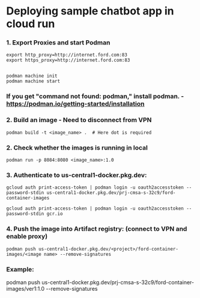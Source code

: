 # Deploying sample chatbot app in cloud run
 

### 1. Export Proxies and start Podman

```Text
export http_proxy=http://internet.ford.com:83  
export https_proxy=http://internet.ford.com:83


podman machine init
podman machine start

```

### If you get "command not found: podman," install podman. - https://podman.io/getting-started/installation


### 2. Build an image - Need to disconnect from VPN

```Text
podman build -t <image_name> .  # Here dot is required
```

### 2. Check whether the images is running in local

```Text
podman run -p 8084:8080 <image_name>:1.0 
```

### 3. Authenticate to us-central1-docker.pkg.dev:

```Text
gcloud auth print-access-token | podman login -u oauth2accesstoken --password-stdin us-central1-docker.pkg.dev/prj-cmsa-s-32c9/ford-container-images
 
gcloud auth print-access-token | podman login -u oauth2accesstoken --password-stdin gcr.io
```


### 4. Push the image into Artifact registry: (connect to VPN and enable proxy)

```Text
podman push us-central1-docker.pkg.dev/<project>/ford-container-images/<image name> --remove-signatures
```



### Example:
podman push us-central1-docker.pkg.dev/prj-cmsa-s-32c9/ford-container-images/ver1:1.0 --remove-signatures
